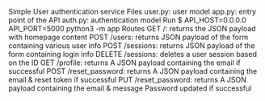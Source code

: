 Simple User authentication service
Files
user.py: user model
app.py: entry point of the API
auth.py: authentication model
Run
$ API_HOST=0.0.0.0 API_PORT=5000 python3 -m app
Routes
GET /: returns the JSON payload with homepage content
POST /users: returns JSON payload of the form containing various user info
POST /sessions: returns JSON payload of the form containing login info
DELETE /sessions: deletes a user session based on the ID
GET /profile: returns A JSON payload containing the email if successful
POST /reset_password: returns A JSON payload containing the email & reset token if successful
PUT /reset_password: returns A JSON payload containing the email & message Password updated if successful
